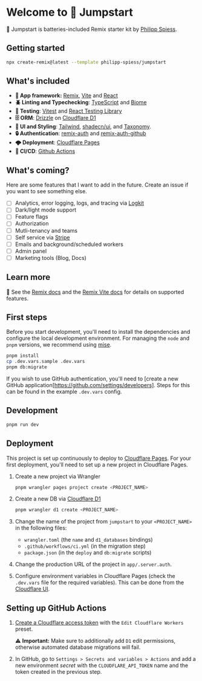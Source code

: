 # Welcome to 🔋 Jumpstart

🔋 Jumpstart is batteries-included Remix starter kit by [Philipp Spiess](https://spiess.dev).

## Getting started

```bash
npx create-remix@latest --template philipp-spiess/jumpstart
```

## What's included

- **🧱 App framework:** [Remix](https://remix.run), [Vite](https://vitejs.dev) and [React](https://reactjs.org)
- **🪲 Linting and Typechecking**: [TypeScript](https://www.typescriptlang.org) and [Biome](https://biomejs.dev/)
- **🔬 Testing**: [Vitest](https://vitest.dev) and [React Testing Library](https://testing-library.com)
- **🗄️ ORM**: [Drizzle](https://orm.drizzle.team/) on [Cloudflare D1](https://developers.cloudflare.com/d1)
- **🎨 UI and Styling**: [Tailwind](https://tailwindcss.com), [shadecn/ui](https://ui.shadcn.com), and [Taxonomy](https://tx.shadcn.com/).
- **🔒 Authentication**: [remix-auth](https://github.com/sergiodxa/remix-auth) and [remix-auth-github](https://github.com/sergiodxa/remix-auth-github)
- **🌩️ Deployment**: [Cloudflare Pages](https://pages.cloudflare.com)
- **🔄 CI/CD**: [Github Actions](https://github.com/features/actions)

## What's coming?

Here are some features that I want to add in the future. Create an issue if you want to see something else.

- [ ] Analytics, error logging, logs, and tracing via [Logkit](https://logkit.co)
- [ ] Dark/light mode support
- [ ] Feature flags
- [ ] Authorization
- [ ] Mutli-tenancy and teams
- [ ] Self service via [Stripe](https://stripe.com)
- [ ] Emails and background/scheduled workers
- [ ] Admin panel
- [ ] Marketing tools (Blog, Docs)

## Learn more

📖 See the [Remix docs](https://remix.run/docs) and the [Remix Vite docs](https://remix.run/docs/en/main/future/vite) for details on supported features.

## First steps

Before you start development, you'll need to install the dependencies and configure the local development environment. For managing the `node` and `pnpm` versions, we recommend using [mise](https://mise.jdx.dev).

```bash
pnpm install
cp .dev.vars.sample .dev.vars
pnpm db:migrate
```

If you wish to use GitHub authentication, you'll need to [create a new GitHub application[https://github.com/settings/developers]. Steps for this can be found in the example `.dev.vars` config.

## Development

```bash
pnpm run dev
```

## Deployment

This project is set up continuously to deploy to [Cloudflare Pages](https://pages.cloudflare.com). For your first deployment, you'll need to set up a new project in Cloudflare Pages.

1. Create a new project via Wrangler

   ```bash
   pnpm wrangler pages project create <PROJECT_NAME>
   ```
1. Create a new DB via [Cloudflare D1](https://developers.cloudflare.com/d1)

   ```bash
   pnpm wrangler d1 create <PROJECT_NAME>
   ```
1. Change the name of the project from `jumpstart` to your `<PROJECT_NAME>` in the following files:
    - `wrangler.toml` (the `name` and `d1_databases` bindings)
    - `.github/workflows/ci.yml` (in the migration step)
    - `package.json` (in the `deploy` and `db:migrate` scripts)
1. Change the production URL of the project in `app/.server.auth`.
1. Configure environment variables in Cloudflare Pages (check the `.dev.vars` file for the required variables). This can be done from the [Cloudflare UI](https://dash.cloudflare.com/).

## Setting up GitHub Actions

1. [Create a Cloudflare access token](https://dash.cloudflare.com/profile/api-tokens/) with the `Edit Cloudflare Workers` preset.

   ⚠️ **Important:** Make sure to additionally add `D1` edit permissions, otherwise automated database migrations will fail.
1. In GitHub, go to `Settings > Secrets and variables > Actions` and add a new environment _secret_ with the `CLOUDFLARE_API_TOKEN` name and the token created in the previous step.
